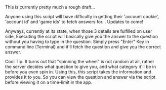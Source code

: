 This is currently pretty much a rough draft...

Anyone using this script will have difficulty in getting their 'account cookie', 'account id' and 'game ids' to fetch answers for... Updates to come!

Anyways, currently at its state, when those 3 details are fulfilled on user side, Executing the script will basically give you the answer to the question without you having to type in the question. Simply press "Enter" Key in command line (Terminal) and it'll fetch the question and give you the correct answer. 

Cool Tip: It turns out that "spinning the wheel" is not random at all, rather the server decides what question to give you, and what category it'll be in before you even spin in. Using this, this script takes the information and provides it to you. So you can view the question and answer via the script before viewing it on a time-limit in the app.
